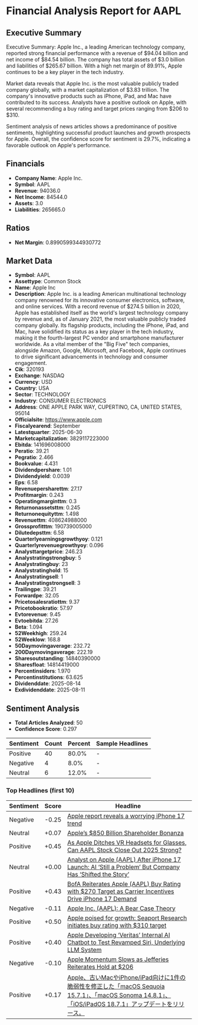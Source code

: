 # Financial Analysis Report for AAPL

## Executive Summary
Executive Summary:
Apple Inc., a leading American technology company, reported strong financial performance with a revenue of $94.04 billion and net income of $84.54 billion. The company has total assets of $3.0 billion and liabilities of $265.67 billion. With a high net margin of 89.91%, Apple continues to be a key player in the tech industry.

Market data reveals that Apple Inc. is the most valuable publicly traded company globally, with a market capitalization of $3.83 trillion. The company's innovative products such as iPhone, iPad, and Mac have contributed to its success. Analysts have a positive outlook on Apple, with several recommending a buy rating and target prices ranging from $206 to $310.

Sentiment analysis of news articles shows a predominance of positive sentiments, highlighting successful product launches and growth prospects for Apple. Overall, the confidence score for sentiment is 29.7%, indicating a favorable outlook on Apple's performance.

## Financials
- **Company Name**: Apple Inc.
- **Symbol**: AAPL
- **Revenue**: 94036.0
- **Net Income**: 84544.0
- **Assets**: 3.0
- **Liabilities**: 265665.0

## Ratios
- **Net Margin**: 0.8990599344930772

## Market Data
- **Symbol**: AAPL
- **Assettype**: Common Stock
- **Name**: Apple Inc
- **Description**: Apple Inc. is a leading American multinational technology company renowned for its innovative consumer electronics, software, and online services. With a record revenue of $274.5 billion in 2020, Apple has established itself as the world's largest technology company by revenue and, as of January 2021, the most valuable publicly traded company globally. Its flagship products, including the iPhone, iPad, and Mac, have solidified its status as a key player in the tech industry, making it the fourth-largest PC vendor and smartphone manufacturer worldwide. As a vital member of the "Big Five" tech companies, alongside Amazon, Google, Microsoft, and Facebook, Apple continues to drive significant advancements in technology and consumer engagement.
- **Cik**: 320193
- **Exchange**: NASDAQ
- **Currency**: USD
- **Country**: USA
- **Sector**: TECHNOLOGY
- **Industry**: CONSUMER ELECTRONICS
- **Address**: ONE APPLE PARK WAY, CUPERTINO, CA, UNITED STATES, 95014
- **Officialsite**: https://www.apple.com
- **Fiscalyearend**: September
- **Latestquarter**: 2025-06-30
- **Marketcapitalization**: 3829117223000
- **Ebitda**: 141696008000
- **Peratio**: 39.21
- **Pegratio**: 2.466
- **Bookvalue**: 4.431
- **Dividendpershare**: 1.01
- **Dividendyield**: 0.0039
- **Eps**: 6.58
- **Revenuepersharettm**: 27.17
- **Profitmargin**: 0.243
- **Operatingmarginttm**: 0.3
- **Returnonassetsttm**: 0.245
- **Returnonequityttm**: 1.498
- **Revenuettm**: 408624988000
- **Grossprofitttm**: 190739005000
- **Dilutedepsttm**: 6.58
- **Quarterlyearningsgrowthyoy**: 0.121
- **Quarterlyrevenuegrowthyoy**: 0.096
- **Analysttargetprice**: 246.23
- **Analystratingstrongbuy**: 5
- **Analystratingbuy**: 23
- **Analystratinghold**: 15
- **Analystratingsell**: 1
- **Analystratingstrongsell**: 3
- **Trailingpe**: 39.21
- **Forwardpe**: 32.05
- **Pricetosalesratiottm**: 9.37
- **Pricetobookratio**: 57.97
- **Evtorevenue**: 9.45
- **Evtoebitda**: 27.26
- **Beta**: 1.094
- **52Weekhigh**: 259.24
- **52Weeklow**: 168.8
- **50Daymovingaverage**: 232.72
- **200Daymovingaverage**: 222.19
- **Sharesoutstanding**: 14840390000
- **Sharesfloat**: 14814419000
- **Percentinsiders**: 1.970
- **Percentinstitutions**: 63.625
- **Dividenddate**: 2025-08-14
- **Exdividenddate**: 2025-08-11

## Sentiment Analysis
- **Total Articles Analyzed**: 50
- **Confidence Score**: 0.297

| Sentiment | Count | Percent | Sample Headlines |
|-----------|-------|---------|-----------------|
| Positive | 40 | 80.0% | - |
| Negative | 4 | 8.0% | - |
| Neutral | 6 | 12.0% | - |

### Top Headlines (first 10)
| Sentiment | Score | Headline |
|-----------|-------|----------|
| Negative | -0.25 | [Apple report reveals a worrying iPhone 17 trend](https://www.thestreet.com/technology/apple-report-reveals-a-worrying-iphone-17-trend) |
| Neutral | +0.07 | [Apple’s $850 Billion Shareholder Bonanza](https://www.forbes.com/sites/greatspeculations/2025/10/01/apples-850-billion-shareholder-bonanza/) |
| Positive | +0.45 | [As Apple Ditches VR Headsets for Glasses, Can AAPL Stock Close Out 2025 Strong?](https://www.barchart.com/story/news/35198156/as-apple-ditches-vr-headsets-for-glasses-can-aapl-stock-close-out-2025-strong) |
| Neutral | +0.00 | [Analyst on Apple (AAPL) After iPhone 17 Launch: AI ‘Still a Problem’ But Company Has ‘Shifted the Story’](https://finance.yahoo.com/news/analyst-apple-aapl-iphone-17-130423587.html) |
| Positive | +0.43 | [BofA Reiterates Apple (AAPL) Buy Rating with $270 Target as Carrier Incentives Drive iPhone 17 Demand](https://finance.yahoo.com/news/bofa-reiterates-apple-aapl-buy-012203329.html) |
| Negative | -0.11 | [Apple Inc. (AAPL): A Bear Case Theory](https://finance.yahoo.com/news/apple-inc-aapl-bear-case-143700790.html) |
| Positive | +0.50 | [Apple poised for growth: Seaport Research initiates buy rating with $310 target](https://macdailynews.com/2025/10/01/apple-poised-for-growth-seaport-research-initiates-buy-rating-with-310-target/) |
| Positive | +0.40 | [Apple Developing ‘Veritas’ Internal AI Chatbot to Test Revamped Siri, Underlying LLM System](https://finance.yahoo.com/news/apple-developing-veritas-internal-ai-061626481.html) |
| Negative | -0.10 | [Apple Momentum Slows as Jefferies Reiterates Hold at $206](https://finance.yahoo.com/news/apple-momentum-slows-jefferies-reiterates-170223710.html) |
| Positive | +0.17 | [Apple、古いMacやiPhone/iPad向けに1件の脆弱性を修正した「macOS Sequoia 15.7.1」、「macOS Sonoma 14.8.1」、「iOS/iPadOS 18.7.1」アップデートをリリース。](https://applech2.com/archives/20250930-security-update-29-sep-2025.html) |


